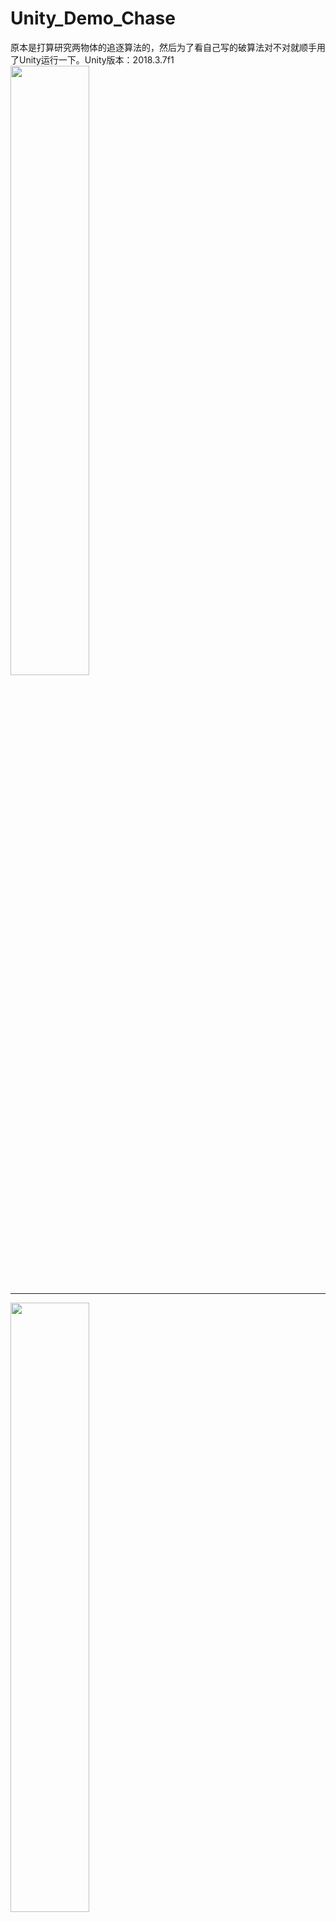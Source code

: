 # Unity_Demo_Chase
原本是打算研究两物体的追逐算法的，然后为了看自己写的破算法对不对就顺手用了Unity运行一下。Unity版本：2018.3.7f1
<img width="50%" height="50%" src="https://github.com/Ls-Jan/Unity_Demo_Chase/blob/main/RunningDisplay%5BMP4%2CGIF%5D/0.gif">


***
<img width="50%" height="50%" src="https://github.com/Ls-Jan/Unity_Demo_Chase/blob/main/RunningDisplay%5BMP4%2CGIF%5D/2.png">


    private static Vector2 Forecast(Vector2 posA, Vector2 posB, Vector2 vector_A, float speed_B) {//子弹预测，返回子弹B的速度矢量(如果为0说明子弹追不上)
        double dX = posA.x - posB.x;
        double dY = posA.y - posB.y;
        double vX = vector_A.x;
        double vY = vector_A.y;
    
        //一元二次方程组At^2+Bt+C=0，t为时间。求解出时间t
        double A = vX * vX + vY * vY - speed_B * speed_B;
        double B = 2 * (vX * dX + vY * dY);
        double C = dX * dX + dY * dY;
        double D = B * B - 4 * A * C;
        if (D > 0) {//delta值小于0则无解
            D = System.Math.Sqrt(D);
            A = 2 * A;
            double t1 = (-B + D) / A;
            double t2 = (-B - D) / A;
            double t = 0;//符合条件的t值
            if (t1 > 0 && t2 > 0)
                t = System.Math.Min(t1, t2);
            else
                t = System.Math.Max(t1, t2);
            if (t > 0 && t < 10000)
                return new Vector2((float)(dX / t + vX), (float)(dY / t + vY));
        }
        return new Vector2(0, 0);
    }
    


